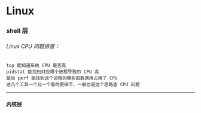# Linux

### shell 层

###### Linux CPU 问题排查：

    top 能知道系统 CPU 是否高
    pidstat 能找到对应哪个进程导致的 CPU 高
    最后 perf 能找到这个进程的哪些函数调用占用了 CPU
    这几个工具一个比一个看的更细节，一般也是这个思路查 CPU 问题

---

#### 内核层

######    
















